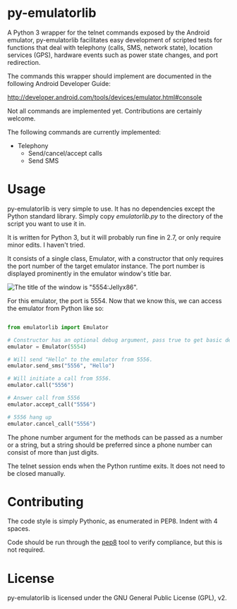 py-emulatorlib
==============

A Python 3 wrapper for the telnet commands exposed by the Android emulator, py-emulatorlib facilitates easy development of scripted tests for functions that deal with telephony (calls, SMS, network state), location services (GPS), hardware events such as power state changes, and port redirection.

The commands this wrapper should implement are documented in the following Android Developer Guide:

http://developer.android.com/tools/devices/emulator.html#console

Not all commands are implemented yet. Contributions are certainly welcome.

The following commands are currently implemented:

* Telephony
  * Send/cancel/accept calls
  * Send SMS

Usage
=====

py-emulatorlib is very simple to use. It has no dependencies except the Python standard library. Simply copy *emulatorlib.py* to the directory of the script you want to use it in.

It is written for Python 3, but it will probably run fine in 2.7, or only require minor edits. I haven't tried.

It consists of a single class, Emulator, with a constructor that only requires the port number of the target emulator instance. The port number is displayed prominently in the emulator window's title bar.

![The title of the window is "5554:Jellyx86".](http://i.imgur.com/M4mVMBO.png?2)

For this emulator, the port is 5554. Now that we know this, we can access the emulator from Python like so:
```python

from emulatorlib import Emulator

# Constructor has an optional debug argument, pass true to get basic debug info.
emulator = Emulator(5554)

# Will send "Hello" to the emulator from 5556.
emulator.send_sms("5556", "Hello")

# Will initiate a call from 5556.
emulator.call("5556")

# Answer call from 5556
emulator.accept_call("5556")

# 5556 hang up
emulator.cancel_call("5556")

```

The phone number argument for the methods can be passed as a number or a string, but a string should be preferred since a phone number can consist of more than just digits.

The telnet session ends when the Python runtime exits. It does not need to be closed manually.

Contributing
============

The code style is simply Pythonic, as enumerated in PEP8. Indent with 4 spaces.

Code should be run through the [pep8][1] tool to verify compliance, but this is not required.

[1]: https://pypi.python.org/pypi/pep8

License
=======

py-emulatorlib is licensed under the GNU General Public License (GPL), v2.
